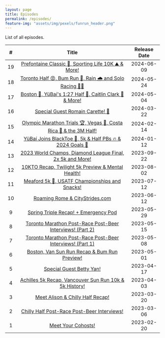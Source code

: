 ```yaml
---
layout: page
title: Episodes
permalink: /episodes/
feature-img: "assets/img/pexels/funrun_header.png"
---
```


List of all episodes.

|   #   |                                                           Title                                                            | Release Date |
| :---: | :------------------------------------------------------------------------------------------------------------------------: | :----------: |
|  19   |       [Prefontaine Classic 🏃, Sporting Life 10K ⛰️ & More!](https://runforthefunofit.com/2024/06/09/Episode-19.html)        |  2024-06-09  |
|  18   |       [Toronto Half 😡, Bum Run 🍑, Rain 🌧️ and Solo Racing 🏃‍♀️](https://runforthefunofit.com/2024/05/24/Episode-18.html)       |  2024-05-24  |
|  17   |     [Boston 🦄, YüBaí's 1:27 Half 🥳, Caitlin Clark 🏀 & More!](https://runforthefunofit.com/2024/05/04/Episode-17.html)      |  2024-05-04  |
|  16   |                 [Special Guest Romain Carette! 🥳](https://runforthefunofit.com/2024/03/22/Episode-16.html)                 |  2024-03-22  |
|  15   | [Olympic Marathon Trials 🏆, Vegas 🎰, Costa Rica 🌴 & the 3M Half!](https://runforthefunofit.com/2024/02/14/Episode-15.html) |  2024-02-14  |
|  14   |     [YüBaí Joins BlackToe 🥳, 5k & Half PBs 🔥 & 2024 Goals 🎯](https://runforthefunofit.com/2024/01/12/Episode-14.html)      |  2024-01-12  |
|  13   |    [2023 World Champs, Diamond League Final, 2x 5k and More!](https://runforthefunofit.com/2023/09/22/Episode-13.html)     |  2023-09-22  |
|  12   |        [10KTO Recap, Twilight 5k Preview & Mental Health!](https://runforthefunofit.com/2023/08/02/Episode-12.html)        |  2023-08-02  |
|  11   |          [Meaford 5k 🥇, USATF Championships and Snacks!](https://runforthefunofit.com/2023/07/12/Episode-11.html)          |  2023-07-12  |
|  10   |                 [Roaming Rome & CityStrides.com](https://runforthefunofit.com/2023/06/12/Episode-10.html)                  |  2023-06-12  |
|   9   |               [Spring Triple Recap! + Emergency Pod](https://runforthefunofit.com/2023/05/29/Episode-9.html)               |  2023-05-29  |
|   8   |    [Toronto Marathon Post-Race Post-Beer Interviews! (Part 2)](https://runforthefunofit.com/2023/05/15/Episode-8.html)     |  2023-05-15  |
|   7   |    [Toronto Marathon Post-Race Post-Beer Interviews! (Part 1)](https://runforthefunofit.com/2023/05/08/Episode-7.html)     |  2023-05-08  |
|   6   |           [Boston, Van Sun Run Recap & Bum Run Preview!](https://runforthefunofit.com/2023/05/01/Episode-6.html)           |  2023-05-01  |
|   5   |                     [Special Guest Betty Yan!](https://runforthefunofit.com/2023/04/17/Episode-5.html)                     |  2023-04-17  |
|   4   |      [Achilles 5k Recap, Vancouver Sun Run 10k & 5k History!](https://runforthefunofit.com/2023/04/03/Episode-4.html)      |  2023-04-03  |
|   3   |                 [Meet Alison & Chilly Half Recap!](https://runforthefunofit.com/2023/03/20/Episode-3.html)                 |  2023-03-20  |
|   2   |           [Chilly Half Post-Race Post-Beer Interviews!](https://runforthefunofit.com/2023/03/06/Episode-2.html)            |  2023-03-06  |
|   1   |                        [Meet Your Cohosts!](https://runforthefunofit.com/2023/02/20/Episode-1.html)                        |  2023-02-20  |
